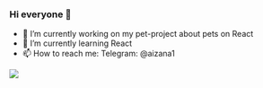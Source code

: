 ### Hi everyone 👋

- 🔭 I’m currently working on my pet-project about pets on React
- 🌱 I’m currently learning React
- 📫 How to reach me: Telegram: @aizana1


<img src="https://github-readme-stats.vercel.app/api?username=aizana1&&show_icons=true&title_color=ffffff&icon_color=bb2acf&text_color=daf7dc&bg_color=151515">
